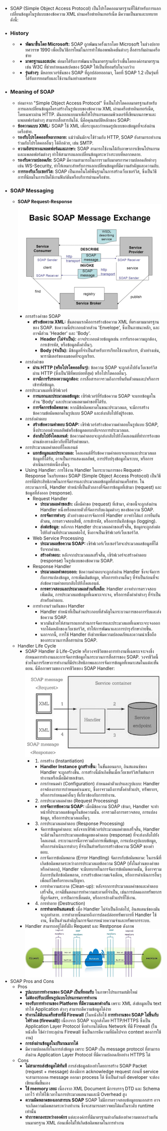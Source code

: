 - SOAP (Simple Object Access Protocol) เป็นโปรโตคอลมาตรฐานที่ใช้สำหรับการแลกเปลี่ยนข้อมูลในรูปแบบของข้อความ XML ผ่านเครือข่ายอินเทอร์เน็ต มีความเป็นมาและบทบาทดังนี้:
- ### History
	- - **พัฒนาขึ้นโดย Microsoft:** SOAP ถูกพัฒนาครั้งแรกโดย Microsoft ในช่วงปลายทศวรรษ 1990 เพื่อเป็นวิธีการใหม่ในการทำให้แอพพลิเคชันต่างๆ สื่อสารกันผ่านเครือข่าย
	- - **มาตรฐานและสเปค:** ต่อมาได้รับการพัฒนาเป็นมาตรฐานที่กว้างขึ้นโดยองค์กรมาตรฐานเช่น W3C ที่ช่วยกำหนดสเปคของ SOAP ให้เป็นที่ยอมรับในวงกว้าง
	- - **รุ่นต่างๆ:** มีหลายเวอร์ชันของ SOAP ที่ถูกปล่อยออกมา, โดยที่ SOAP 1.2 เป็นรุ่นที่ได้รับการยอมรับและใช้งานกันอย่างแพร่หลาย
- ### Meaning of SOAP
	- ย่อมาจาก "Simple Object Access Protocol" ซึ่งเป็นโปรโตคอลมาตรฐานสำหรับการแลกเปลี่ยนข้อมูลโครงสร้างในรูปแบบของข้อความ XML ผ่านเครือข่ายอินเทอร์เน็ต, โดยเฉพาะผ่าน HTTP. มันออกแบบมาเพื่อให้โปรแกรมคอมพิวเตอร์ที่เขียนบนภาษาและแพลตฟอร์มต่างๆ สามารถสื่อสารกันได้. นี่คือคุณสมบัติหลักของ SOAP:
	- **ข้อความแบบ XML:** SOAP ใช้ XML เพื่อระบุและกำหนดรูปแบบของข้อมูลที่จะส่งผ่านเครือข่าย.
	- **รองรับโปรโตคอลที่หลากหลาย:** แม้ว่ามันมักจะใช้ร่วมกับ HTTP, SOAP ยังสามารถทำงานร่วมกับโปรโตคอลอื่นๆ ได้อีกด้วย, เช่น SMTP.
	- **ความอิสระทางแพลตฟอร์มและภาษา:** SOAP สามารถใช้งานได้กับภาษาการเขียนโปรแกรมและแพลตฟอร์มต่างๆ ทำให้สามารถแลกเปลี่ยนข้อมูลระหว่างระบบที่หลากหลาย.
	- **รองรับความปลอดภัย:** SOAP มีความสามารถในการรวมกับมาตรการความปลอดภัยต่างๆ เช่น WS-Security, ทำให้เหมาะสำหรับการแลกเปลี่ยนข้อมูลที่มีความสำคัญและความลับ.
	- **การรองรับเว็บเซอร์วิส:** SOAP เป็นเทคโนโลยีพื้นฐานในการสร้างเว็บเซอร์วิส, ซึ่งเป็นวิธีการที่นิยมในการเปิดใช้งานฟังก์ชันหรือบริการผ่านเครือข่าย.
- ### SOAP Messaging
	- **SOAP Request-Response**
	  ![slide_2.jpg](../assets/slide_2_1705082420334_0.jpg)
		- การสร้างคำขอ SOAP
			- **สร้างข้อความ XML:** ขั้นตอนแรกคือการสร้างข้อความ XML ที่ตรงตามมาตรฐานของ SOAP. ข้อความนี้ประกอบด้วยส่วน 'Envelope', ซึ่งเป็นภาชนะหลัก, และอาจมีส่วน 'Header' และ 'Body'.
				- **Header (ไม่จำเป็น):** อาจประกอบด้วยข้อมูลเช่น การรับรองความถูกต้อง, การเข้ารหัส, หรือข้อมูลตั้งค่าอื่นๆ.
				- **Body (จำเป็น):** มีข้อมูลที่จำเป็นสำหรับการเรียกใช้งานบริการ, ตัวอย่างเช่น, พารามิเตอร์ของเมธอดที่จะถูกเรียก.
		- การส่งคำขอ
			- **ผ่าน HTTP (หรือโปรโตคอลอื่นๆ):** ข้อความ SOAP จะถูกส่งไปยังเว็บเซอร์วิสผ่าน HTTP (ซึ่งเป็นวิธีที่พบบ่อยที่สุด) หรือโปรโตคอลอื่นๆ.
			- **อาจมีการรับรองความถูกต้อง:** การสื่อสารอาจรวมถึงการยืนยันตัวตนและ/หรือการเข้ารหัสข้อมูล.
		- การประมวลผลที่เซิร์ฟเวอร์
			- **การแยกและประมวลผลข้อมูล:** เซิร์ฟเวอร์ที่รับข้อความ SOAP จะแยกข้อมูลในส่วน 'Body' และประมวลผลตามคำขอที่ได้รับ.
			- **การจัดการข้อผิดพลาด:** หากมีข้อผิดพลาดในขณะประมวลผล, จะมีการสร้างข้อความข้อผิดพลาดในรูปแบบ SOAP และส่งกลับไปยังผู้ร้องขอ.
		- การส่งคำตอบ
			- **สร้างข้อความคำตอบ SOAP:** เซิร์ฟเวอร์สร้างข้อความคำตอบในรูปแบบ SOAP, ซึ่งประกอบด้วยผลลัพธ์หรือข้อมูลตอบกลับจากการประมวลผล.
			- **ส่งกลับไปยังไคลเอนต์:** ข้อความคำตอบจะถูกส่งกลับไปยังไคลเอนต์ที่ทำการร้องขอผ่านช่องทางเดียวกับที่ได้รับคำขอมา.
		- การประมวลผลคำตอบที่ไคลเอนต์
			- **แยกข้อมูลและประมวลผล:** ไคลเอนต์ที่รับข้อความคำตอบจะแยกและประมวลผลข้อมูลที่ได้รับ, อาจเป็นการแสดงผลลัพธ์, การปรับปรุงข้อมูลในระบบ, หรือการดำเนินการต่อเนื่องอื่นๆ.
		- Using Handler: การใช้งาน Handler ในกระบวนการของ Request-Response ในบริบทของ SOAP (Simple Object Access Protocol) เป็นวิธีการที่มีประสิทธิภาพในการจัดการและประมวลผลข้อมูลที่ส่งผ่านเครือข่าย. ในกระบวนการนี้, Handler ทำหน้าที่เป็นตัวกลางที่จัดการข้อมูลที่เข้ามา (request) และข้อมูลที่ส่งออก (response).
			- Request Handler
				- **ประมวลผลคำขอเข้า:** เมื่อมีคำขอ (request) ที่เข้ามา, คำขอนี้จะถูกส่งผ่าน Handler หนึ่งหรือหลายตัวที่จัดการกับแง่มุมต่างๆ ของข้อความ SOAP.
				- **การจัดการต่างๆ:** ตัวอย่างของการจัดการที่ Handler อาจทำได้แก่ การยืนยันตัวตน, การตรวจสอบสิทธิ์, การเข้ารหัส, หรือการบันทึกข้อมูล (logging).
				- **ส่งต่อข้อมูล:** หลังจาก Handler ประมวลผลคำขอเสร็จสิ้น, ข้อมูลจะถูกส่งต่อไปยังส่วนที่ประมวลผลต่อไป, ซึ่งอาจเป็นเซิร์ฟเวอร์เว็บเซอร์วิส.
			- Web Service Processing
				- **ประมวลผลข้อความ SOAP:** เซิร์ฟเวอร์เว็บเซอร์วิสจะประมวลผลข้อมูลที่ได้รับจากคำขอ.
				- **สร้างคำตอบ:** หลังจากประมวลผลเสร็จสิ้น, เซิร์ฟเวอร์จะสร้างคำตอบ (response) ในรูปแบบของข้อความ SOAP.
			- Response Handler
				- **ประมวลผลคำตอบออก:** ข้อความคำตอบจะถูกส่งผ่าน Handler ซึ่งจะจัดการกับการแปลงข้อมูล, การเพิ่มเติมข้อมูล, หรือการทำงานอื่นๆ ที่จำเป็นก่อนที่จะส่งข้อความคำตอบกลับไปยังไคลเอนต์.
				- **การตรวจสอบและประมวลผลส่วนที่เหลือ:** Handler อาจทำการตรวจสอบเพิ่มเติม, การประมวลผลข้อมูลที่เฉพาะเจาะจง, หรือการตั้งค่าค่าต่างๆ ที่จำเป็นสำหรับคำตอบ.
			- การทำงานร่วมกันของ Handler
				- Handler ทำหน้าที่เป็นส่วนประกอบที่สำคัญในกระบวนการของการรับและส่งข้อความ SOAP.
				- พวกมันช่วยให้สามารถแยกส่วนการจัดการและประมวลผลที่เฉพาะเจาะจงออกจากโค้ดหลักของเว็บเซอร์วิส, ทำให้การพัฒนาและการบำรุงรักษาง่ายขึ้น.
				- นอกจากนี้, การใช้ Handler ยังช่วยเพิ่มความปลอดภัยและความน่าเชื่อถือของกระบวนการสื่อสารผ่าน SOAP.
	- Handler Life Cycle
		- SOAP Handler มี Life-Cycle หรือวงจรชีวิตของการทำงานที่เฉพาะเจาะจงซึ่งกำหนดการทำงานและการจัดการข้อมูลในกระบวนการสื่อสารของ SOAP. วงจรชีวิตนี้ช่วยในการรักษาการทำงานที่มีประสิทธิภาพและการจัดการข้อมูลที่เหมาะสมในแต่ละขั้นตอน. นี่คือภาพรวมของวงจรชีวิตของ SOAP Handler:
		  ![soap-handler.png](../assets/soap-handler_1705107542692_0.png)
			- 1. การสร้าง (Instantiation)
				- **Handler Instance ถูกสร้างขึ้น:** ในขั้นตอนแรก, อินสแตนซ์ของ Handler จะถูกสร้างขึ้น. การสร้างนี้มักเกิดขึ้นเมื่อเว็บเซอร์วิสเริ่มต้นการทำงานหรือเมื่อมีคำขอเข้ามา.
				- การกำหนดค่า (Configuration) กำหนดค่าตัวแปรและรูปแบบ: Handler อาจต้องการการกำหนดค่าเฉพาะ, ซึ่งอาจรวมถึงการตั้งค่าตัวแปร, ทรัพยากร, หรือการกำหนดค่าอื่นๆ ที่เกี่ยวข้องกับการทำงาน.
			- 2. การประมวลผลคำขอ (Request Processing)
				- **การจัดการข้อความ SOAP:** เมื่อมีข้อความ SOAP เข้ามา, Handler จะทำหน้าที่ประมวลผลข้อมูลในข้อความนั้น. อาจรวมถึงการตรวจสอบ, การแปลงข้อมูล, หรือการประมวลผลอื่นๆ.
			- 3. การประมวลผลคำตอบ (Response Processing)
				- จัดการข้อมูลคำตอบ: หลังจากเซิร์ฟเวอร์ประมวลผลคำขอเสร็จสิ้น, Handler จะมีส่วนในการประมวลผลข้อมูลของคำตอบ (response) ที่จะส่งกลับไปยังไคลเอนต์. กระบวนการนี้อาจรวมถึงการเพิ่มข้อมูล, การแปลงรูปแบบข้อมูล, หรือการดำเนินการต่างๆ ที่จำเป็นสำหรับการสร้างข้อความ SOAP ของคำตอบ.
				- การจัดการข้อผิดพลาด (Error Handling) จัดการกับข้อผิดพลาด: ในกรณีที่เกิดข้อผิดพลาดระหว่างการประมวลผลข้อความ SOAP (ทั้งในส่วนของคำขอหรือคำตอบ), Handler จะมีบทบาทในการจัดการข้อผิดพลาดนั้น, ซึ่งอาจรวมถึงการบันทึกข้อผิดพลาด, การสร้างข้อความแจ้งเตือน, หรือการดำเนินการอื่นๆ เพื่อแก้ไขหรือรายงานปัญหา.
				- การทำความสะอาด (Clean-up): หลังจากการประมวลผลคำขอและคำตอบเสร็จสิ้น, อาจมีขั้นตอนการทำความสะอาดที่จำเป็น, เช่นการปลดแอกทรัพยากรที่ถูกจัดสรร, การปิดการเชื่อมต่อ, หรือการล้างตัวแปรที่ใช้งาน.
			- 4. การทำลาย (Destruction)
				- **การทำลายอินสแตนซ์:** เมื่อ Handler ไม่จำเป็นอีกต่อไป, อินสแตนซ์ของมันจะถูกทำลาย. การทำลายนี้หมายถึงการปลดปล่อยทรัพยากรที่ Handler ใช้งาน, ซึ่งเป็นส่วนสำคัญในการจัดการหน่วยความจำและทรัพยากรระบบ.
		- Handler สามารถอยู่ได้ทั้งฝั่ง Request และ Restponse ดังภาพ
		  ![soap-handler-req-res.jpg](../assets/soap-handler-req-res_1705108573294_0.jpg)
- SOAP Pros and Cons
	- Pros
		- **รูปแบบการทำงานของ SOAP เป็นที่ยอมรับ** ในภาษาโปรแกรมสมัยใหม่
		- **ไม่ต้องปรับเปลี่ยนรูปแบบโปรแกรมการทำงาน**
		- **รองรับการทำงานของ Platform ที่มีความแตกต่างกัน** เพราะ XML ส่งข้อมูลเป็น text ทำให้ Application ต่างๆ สามารถตีความข้อมูลได้ง่าย
		- **ทำงานได้ดีบนเครือข่ายที่มี Firewall** (ในหนังสือใช้ **การทำงานของ SOAP ไม่ขึ้นกับไฟร์วอล (firewall)**) เนื่องจาก SOAP จะถูกส่งโดย HTTP/HTTPS ซึ่งเป็น Application Layer Protocol ซี่งทำงานได้ดีบน Network ที่มี Firewall (ในหนังสือ ใช้คำว่าทะลุผ่าน Firewall ซึ่งเป็นการตีความที่ผิดไปจาก context ของการใช้งาน)
		- **การส่งผ่านข้อมูลในปริมาณมากได้**
		- มีความปลอดภัยในการส่งข้อมูล เพราะ SOAP เป็น message protocol ที่สามารถส่งผ่าน Application Layer Protocol ที่มีความปลอดภัยอย่าง HTTPS ได้
	- Cons
		- **ไม่สามารถส่งข้อมูลได้ทันที** การส่งข้อมูลต้องทำโดยการสร้าง SOAP Packet (request + message) ต้องมีการ acknowledge request ก่อนที่ service จะสามารถถอด message ออกมา process ได้ ซึ่งเป็นส่วนที่ developer จะต้องเขียนเพิ่มขึ้นเอง
		- **ใช้ memory เยอะ** เนื่องจาก XML Document มีการบรรจุ DTD และ Schema เอาไว้ ทำให้ใช้เวลาในการประมวลผลนานและมี Overhead สูง
		- **ความผิดพลาดของเอกสารบน SOAP** SOAP ไม่มีการตรวจสอบข้อมูลบนเอกสาร อาจจะเกิดความผิดพลาดระหว่างทำงาน ซึ่งจะสามารถตรวจพบได้แค่ในระดับ runtime เท่านั้น
		- **ทำการตกลงระหว่างองค์กร** แต่ละองค์กรที่มีมาตรฐานต่างกันต้องทำความตกลงร่วมกันบนมาตรฐาน XML ก่อนเพื่อไม่ให้เกิดข้อผิดพลาดในการทำงาน